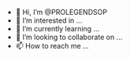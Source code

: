 - 👋 Hi, I’m @PROLEGENDSOP
- 👀 I’m interested in ...
- 🌱 I’m currently learning ...
- 💞️ I’m looking to collaborate on ...
- 📫 How to reach me ...

<!---
PROLEGENDSOP/PROLEGENDSOP is a ✨ special ✨ repository because its `README.md` (this file) appears on your GitHub profile.
You can click the Preview link to take a look at your changes.
--->
